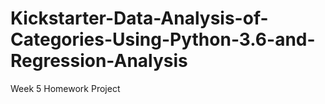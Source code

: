 # Kickstarter-Data-Analysis-of-Categories-Using-Python-3.6-and-Regression-Analysis
Week 5 Homework Project
